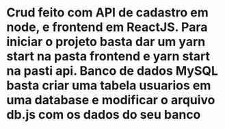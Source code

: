 ﻿# Crud feito com API de cadastro em node, e frontend em ReactJS. Para iniciar o projeto basta dar um yarn start na pasta frontend e yarn start na pasti api. Banco de dados MySQL basta criar uma tabela usuarios em uma database e modificar o arquivo db.js com os dados do seu banco


